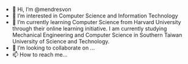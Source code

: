 - 👋 Hi, I’m @mendresvon
- 👀 I’m interested in Computer Science and Information Technology
- 🌱 I’m currently learning Computer Science from Harvard University through their online learning initiative. I am currently studying Mechanical Engineering and Computer Science in Southern Taiwan University of Science and Technology.
- 💞️ I’m looking to collaborate on ...
- 📫 How to reach me...

<!---
mendresvon/mendresvon is a ✨ special ✨ repository because its `README.md` (this file) appears on your GitHub profile.
You can click the Preview link to take a look at your changes.
--->
